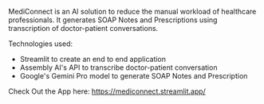 MediConnect is an AI solution to reduce the manual workload of healthcare professionals. It generates SOAP Notes and Prescriptions using transcription of doctor-patient conversations.

Technologies used:

- Streamlit to create an end to end application
- Assembly AI's API to transcribe doctor-patient conversation
- Google's Gemini Pro model to generate SOAP Notes and Prescription

Check Out the App here: https://mediconnect.streamlit.app/